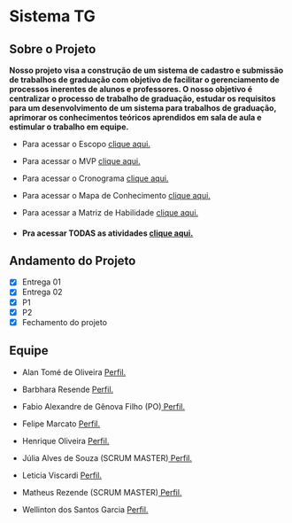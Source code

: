 # Sistema TG

## Sobre o Projeto

**Nosso projeto visa a construção de um sistema de cadastro e submissão de trabalhos de graduação com objetivo de facilitar o gerenciamento de processos inerentes de alunos e professores. O nosso objetivo é centralizar o processo de trabalho de graduação, estudar os requisitos para um desenvolvimento de um sistema para trabalhos de graduação, aprimorar os conhecimentos teóricos aprendidos em sala de aula e estimular o trabalho em equipe.**

- Para acessar o Escopo  [clique aqui.](https://gitlab.com/BDAg/sistema-tg/-/blob/main/Desenvolvimento_do_Sistema_de_TGs_da_Fatec_Pomp%C3%A9ia.pdf)

- Para acessar o MVP  [clique aqui.](https://gitlab.com/BDAg/sistema-tg/-/blob/main/MVP.pptx)

- Para acessar o Cronograma [clique aqui.](https://gitlab.com/BDAg/sistema-tg/-/blob/main/Captura_de_tela_2021-11-16_103301.png)

- Para acessar o Mapa de Conhecimento [clique aqui.](https://gitlab.com/BDAg/sistema-tg/-/blob/main/Mapa_de_Conhecimento.png)

- Para acessar a Matriz de Habilidade [clique aqui.](https://gitlab.com/BDAg/sistema-tg/-/blob/main/Matriz_de_Habilidade.pdf)

- #### **Pra acessar TODAS as atividades [clique aqui.](https://gitlab.com/BDAg/sistema-tg/-/wikis)**

## Andamento do Projeto

- [X] Entrega 01
- [X] Entrega 02
- [X] P1
- [X] P2
- [X] Fechamento do projeto

## Equipe

- Alan Tomé de Oliveira [ Perfil. ](https://gitlab.com/alantome2002)

- Barbhara Resende [ Perfil. ](https://gitlab.com/barbharar01)

- Fabio Alexandre de Gênova Filho (PO)[ Perfil. ](https://gitlab.com/fagenova)

- Felipe Marcato [ Perfil. ](https://gitlab.com/Marcat0)

- Henrique Oliveira [ Perfil. ](https://gitlab.com/Creaper001)

- Júlia Alves de Souza (SCRUM MASTER)[ Perfil. ](https://gitlab.com/jualsou29)

- Leticia Viscardi [ Perfil. ](https://gitlab.com/leticia_viscardi)

- Matheus Rezende (SCRUM MASTER)[ Perfil. ](https://gitlab.com/Matheus_Rezende)

- Wellinton dos Santos Garcia [ Perfil. ](https://gitlab.com/WellintonGarcia)
